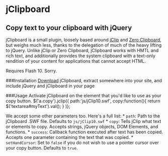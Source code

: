 jClipboard
==========
Copy text to your clipboard with jQuery
---------------------------------------

jClipboard is a small plugin, loosely based around [jClip](http://www.steamdev.com/zclip/) and [Zero Clipboard](http://www.steamdev.com/zclip/), but weighs much less, thanks to the delegation of much of the heavy lifting to jQuery.  Unlike jClip or Zero Clipboard, jClipboard works with HMTL and rich text, and additionally provides the system clipboard with a text-only rendition of your content for applications that cannot accept HTML.

Requires Flash 10.  Sorry.


###Installation
[Download](https://github.com/schmod/jClipboard/tarball/master) jClipboard, extract somewhere into your site, and include jQuery and jClipboard in your page
	<script type="text/javascript" src="http://ajax.googleapis.com/ajax/libs/jquery/1.7.1/jquery.min.js"></script>
	<script type="text/javascript" src="jquery.zclip.js"></script>

###Usage
Activate jClipboard on the element that you'd like to use as your copy button.
	$('a.copy').jclip({
		path:'js/jClip10.swf',
		copy:function(){
			return $('textarea#myText').val();
		}
	)};

We accept some other parameters too.  Here's a full list:
	* `path`: Path to the jClipboard .SWF file.  Defaults to `js/jClip10.swf`
	* `copy`: Tells jClip what text or elements to copy.  Accepts strings, jQuery objects, DOM Elements, and functions.
	* `success`: Callback function executed after text has been copied.  Accepts one parameter containing the text that was copied.
	* `setHandCursor`: Set to `false` if you do not wish to use a pointer cursor over your copy button.  Defaults to `true`.
